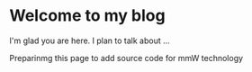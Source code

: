 # Welcome to my blog

I'm glad you are here. I plan to talk about ...


Preparinmg this page to add source code for mmW technology
